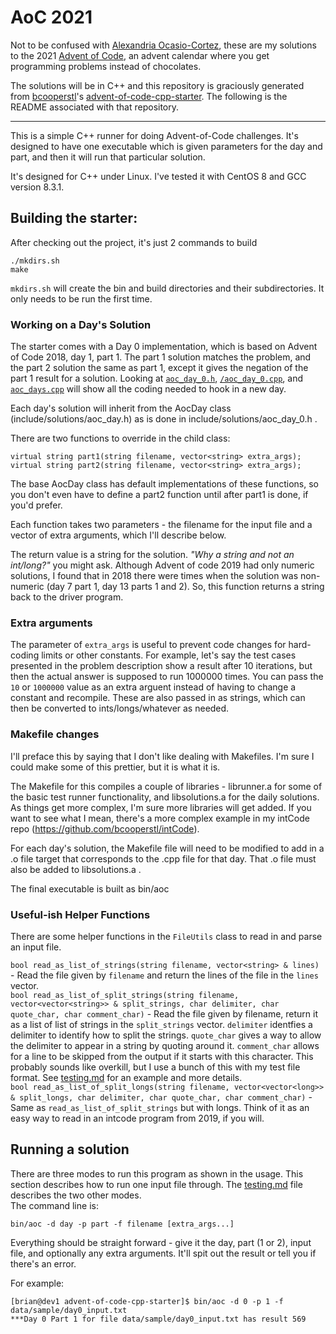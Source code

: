 # AoC 2021
Not to be confused with [Alexandria Ocasio-Cortez](https://en.wikipedia.org/wiki/Alexandria_Ocasio-Cortez), these are my solutions to the 2021
[Advent of Code](https://adventofcode.com/), an advent calendar where you get programming problems instead of chocolates.

The solutions will be in C++ and this repository is graciously generated from [bcooperstl](https://github.com/bcooperstl)'s
[advent-of-code-cpp-starter](https://github.com/bcooperstl/advent-of-code-cpp-starter). The following is the README associated with that repository.

---

This is a simple C++ runner for doing Advent-of-Code challenges. It's designed to have one executable which is given parameters for the day and part, and then it will run that particular solution.

It's designed for C++ under Linux. I've tested it with CentOS 8 and GCC version 8.3.1.

## Building the starter:
After checking out the project, it's just 2 commands to build

    ./mkdirs.sh
    make

`mkdirs.sh` will create the bin and build directories and their subdirectories. It only needs to be run the first time.

### Working on a Day's Solution

The starter comes with a Day 0 implementation, which is based on Advent of Code 2018, day 1, part 1. The part 1 solution matches the problem, and the part 2 solution the same as part 1, except it gives the negation of the part 1 result for a solution. Looking at [`aoc_day_0.h`](include/solutions/aoc_day_0.h), [`/aoc_day_0.cpp`](src/solutions/aoc_day_0.cpp), and [`aoc_days.cpp`](src/solutions/aoc_days.cpp) will show all the coding needed to hook in a new day.

Each day's solution will inherit from the AocDay class (include/solutions/aoc_day.h) as is done in include/solutions/aoc_day_0.h .

There are two functions to override in the child class:

    virtual string part1(string filename, vector<string> extra_args);
    virtual string part2(string filename, vector<string> extra_args);

The base AocDay class has default implementations of these functions, so you don't even have to define a part2 function until after part1 is done, if you'd prefer.

Each function takes two parameters - the filename for the input file and a vector of extra arguments, which I'll describe below.

The return value is a string for the solution. *"Why a string and not an int/long?"* you might ask. Although Advent of code 2019 had only numeric solutions, I found that in 2018 there were times when the solution was non-numeric (day 7 part 1, day 13 parts 1 and 2). So, this function returns a string back to the driver program.

### Extra arguments
The parameter of `extra_args` is useful to prevent code changes for hard-coding limits or other constants. For example, let's say the test cases presented in the problem description show a result after 10 iterations, but then the actual answer is supposed to run 1000000 times. You can pass the `10` or `1000000` value as an extra arguent instead of having to change a constant and recompile. These are also passed in as strings, which can then be converted to ints/longs/whatever as needed.

### Makefile changes
I'll preface this by saying that I don't like dealing with Makefiles. I'm sure I could make some of this prettier, but it is what it is.

The Makefile for this compiles a couple of libraries - librunner.a for some of the basic test runner functionality, and libsolutions.a for the daily solutions. As things get more complex, I'm sure more libraries will get added. If you want to see what I mean, there's a more complex example in my intCode repo (https://github.com/bcooperstl/intCode). 

For each day's solution, the Makefile file will need to be modified to add in a .o file target that corresponds to the .cpp file for that day. That .o file must also be added to libsolutions.a . 

The final executable is built as bin/aoc

### Useful-ish Helper Functions
There are some helper functions in the `FileUtils` class to read in and parse an input file. 

`bool read_as_list_of_strings(string filename, vector<string> & lines)` - Read the file given by `filename` and return the lines of the file in the `lines` vector.  
`bool read_as_list_of_split_strings(string filename, vector<vector<string>> & split_strings, char delimiter, char quote_char, char comment_char)` - Read the file given by filename, return it as a list of list of strings in the `split_strings` vector. `delimiter` identfies a delimiter to identify how to split the strings. `quote_char` gives a way to allow the delimiter to appear in a string by quoting around it. `comment_char` allows for a line to be skipped from the output if it starts with this character. This probably sounds like overkill, but I use a bunch of this with my test file format. See [testing.md](testing.md) for an example and more details.  
`bool read_as_list_of_split_longs(string filename, vector<vector<long>> & split_longs, char delimiter, char quote_char, char comment_char)` - Same as `read_as_list_of_split_strings` but with longs. Think of it as an easy way to read in an intcode program from 2019, if you will.


## Running a solution
There are three modes to run this program as shown in the usage. This section describes how to run one input file through. The [testing.md](testing.md) file describes the two other modes.  
The command line is:

    bin/aoc -d day -p part -f filename [extra_args...]

Everything should be straight forward - give it the day, part (1 or 2), input file, and optionally any extra arguments. It'll spit out the result or tell you if there's an error.

For example:  

    [brian@dev1 advent-of-code-cpp-starter]$ bin/aoc -d 0 -p 1 -f data/sample/day0_input.txt
    ***Day 0 Part 1 for file data/sample/day0_input.txt has result 569
